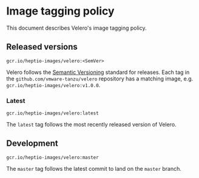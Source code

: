 # Image tagging policy

This document describes Velero's image tagging policy.

## Released versions

`gcr.io/heptio-images/velero:<SemVer>`

Velero follows the [Semantic Versioning](http://semver.org/) standard for releases. Each tag in the `github.com/vmware-tanzu/velero` repository has a matching image, e.g. `gcr.io/heptio-images/velero:v1.0.0`.

### Latest

`gcr.io/heptio-images/velero:latest`

The `latest` tag follows the most recently released version of Velero.

## Development

`gcr.io/heptio-images/velero:master`

The `master` tag follows the latest commit to land on the `master` branch.
